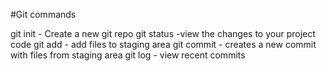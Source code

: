 #Git commands

git init - Create a new git repo
git status -view the changes to your project code 
git add - add files to staging area
git commit - creates a new commit with files from staging area
git log - view recent commits